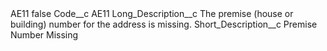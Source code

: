 <?xml version="1.0" encoding="UTF-8"?>
<CustomMetadata xmlns="http://soap.sforce.com/2006/04/metadata" xmlns:xsi="http://www.w3.org/2001/XMLSchema-instance" xmlns:xsd="http://www.w3.org/2001/XMLSchema">
    <label>AE11</label>
    <protected>false</protected>
    <values>
        <field>Code__c</field>
        <value xsi:type="xsd:string">AE11</value>
    </values>
    <values>
        <field>Long_Description__c</field>
        <value xsi:type="xsd:string">The premise (house or building) number for the address is missing.</value>
    </values>
    <values>
        <field>Short_Description__c</field>
        <value xsi:type="xsd:string">Premise Number Missing</value>
    </values>
</CustomMetadata>
